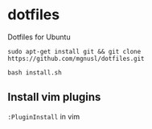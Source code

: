 # dotfiles

Dotfiles for Ubuntu

`sudo apt-get install git && git clone https://github.com/mgnusl/dotfiles.git`

`bash install.sh`


## Install vim plugins
`:PluginInstall` in vim
